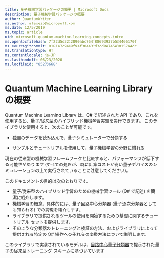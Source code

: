 ```yaml
---
title: 量子機械学習パッケージの概要 | Microsoft Docs
description: 量子機械学習パッケージの概要
author: QuantumWriter
ms.author: alexeib@microsoft.com
ms.date: 12/5/2019
ms.topic: article
uid: microsoft.quantum.machine-learning.concepts.intro
ms.openlocfilehash: 7f22d5d3212890abc764f88693937b534466170f
ms.sourcegitcommit: 0181e7c9e98f9af30ea32d3cd8e7e5e30257a4dc
ms.translationtype: HT
ms.contentlocale: ja-JP
ms.lasthandoff: 06/23/2020
ms.locfileid: "85273668"
---
```

# <a name="introduction-to-the-quantum-machine-learning-library"></a>Quantum Machine Learning Library の概要

Quantum Machine Learning Library は、Q# で記述された API であり、これを使用すると、量子/従来型のハイブリッド機械学習実験を実行できます。 このライブラリを使用すると、次のことが可能です。

- 独自のデータを読み込んで、量子シミュレーターで分類する

- サンプルとチュートリアルを使用して、量子機械学習の分野に慣れる

現在の従来型の機械学習フレームワークと比較すると、パフォーマンスが低下する可能性があります (すべての処理が、既に計算コストが高い量子デバイスのシミュレーションの上で実行されていることに注意してください)。

このドキュメントの目的は次のとおりです。

- 量子/従来型のハイブリッド学習のための機械学習ツール (Q\# で記述) を簡潔に紹介します。
- 機械学習の概念、具体的には、量子回路中心分類器 (量子逐次分類器としても知られる) での実現を紹介します。
- ライブラリで提供されるツールの使用を開始するための基礎に関するチュートリアル セットを提供します。
- そのような分類器のトレーニングと検証の方法、およびライブラリによって提供される特定の Q\# 操作へのそれらの変換方法について説明します。

このライブラリで実装されているモデルは、[回路中心量子分類器](https://arxiv.org/abs/1804.00633)で提示された量子の従来型トレーニング スキームに基づいています
